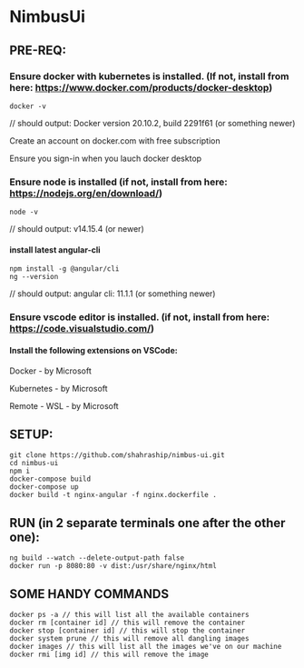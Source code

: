 # NimbusUi

## PRE-REQ:

### Ensure docker with kubernetes is installed. (If not, install from here: https://www.docker.com/products/docker-desktop)
```batch
docker -v
```
// should output: Docker version 20.10.2, build 2291f61 (or something newer)

Create an account on docker.com with free subscription

Ensure you sign-in when you lauch docker desktop

### Ensure node is installed (if not, install from here: https://nodejs.org/en/download/)
```batch
node -v
```
// should output: v14.15.4 (or newer)
#### install latest angular-cli
```batch
npm install -g @angular/cli
ng --version
```
// should output: angular cli: 11.1.1 (or something newer)

### Ensure vscode editor is installed. (if not, install from here: https://code.visualstudio.com/)
#### Install the following extensions on VSCode:
Docker - by Microsoft

Kubernetes - by Microsoft

Remote - WSL - by Microsoft


## SETUP:
```batch
git clone https://github.com/shahraship/nimbus-ui.git
cd nimbus-ui
npm i
docker-compose build
docker-compose up
docker build -t nginx-angular -f nginx.dockerfile .
```


## RUN (in 2 separate terminals one after the other one):
```batch
ng build --watch --delete-output-path false
docker run -p 8080:80 -v dist:/usr/share/nginx/html
```

## SOME HANDY COMMANDS
```batch
docker ps -a // this will list all the available containers
docker rm [container id] // this will remove the container
docker stop [container id] // this will stop the container
docker system prune // this will remove all dangling images
docker images // this will list all the images we've on our machine
docker rmi [img id] // this will remove the image
```
